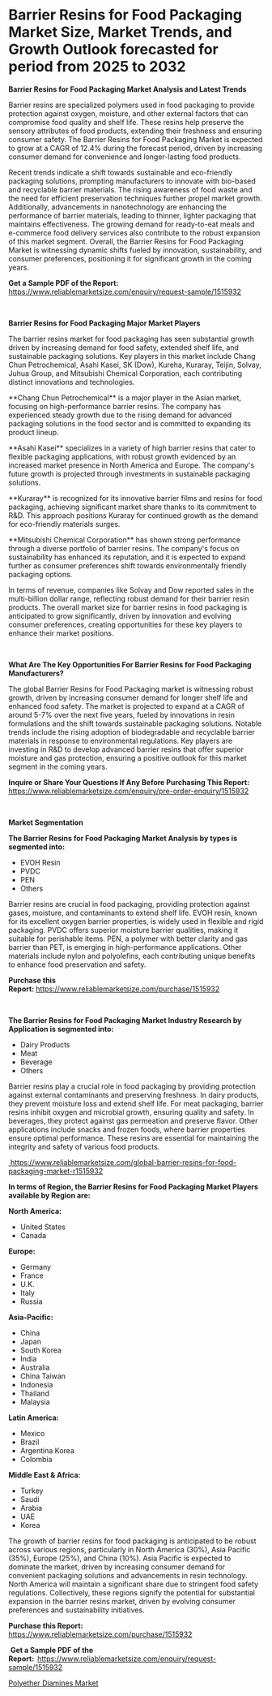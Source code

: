 <p><h1>Barrier Resins for Food Packaging Market Size, Market Trends, and Growth Outlook forecasted for period from 2025 to 2032</h1></p><p><strong>Barrier Resins for Food Packaging Market Analysis and Latest Trends</strong></p>
<p><p>Barrier resins are specialized polymers used in food packaging to provide protection against oxygen, moisture, and other external factors that can compromise food quality and shelf life. These resins help preserve the sensory attributes of food products, extending their freshness and ensuring consumer safety. The Barrier Resins for Food Packaging Market is expected to grow at a CAGR of 12.4% during the forecast period, driven by increasing consumer demand for convenience and longer-lasting food products.</p><p>Recent trends indicate a shift towards sustainable and eco-friendly packaging solutions, prompting manufacturers to innovate with bio-based and recyclable barrier materials. The rising awareness of food waste and the need for efficient preservation techniques further propel market growth. Additionally, advancements in nanotechnology are enhancing the performance of barrier materials, leading to thinner, lighter packaging that maintains effectiveness. The growing demand for ready-to-eat meals and e-commerce food delivery services also contribute to the robust expansion of this market segment. Overall, the Barrier Resins for Food Packaging Market is witnessing dynamic shifts fueled by innovation, sustainability, and consumer preferences, positioning it for significant growth in the coming years.</p></p>
<p><strong>Get a Sample PDF of the Report:&nbsp;</strong> <a href="https://www.reliablemarketsize.com/enquiry/request-sample/1515932?utm_campaign=1888&utm_medium=2&utm_source=Github&utm_content=ia&utm_term=18012025&utm_id=barrier-resins-for-food-packaging">https://www.reliablemarketsize.com/enquiry/request-sample/1515932</a></p>
<p>&nbsp;</p>
<p><strong>Barrier Resins for Food Packaging Major Market Players</strong></p>
<p><p>The barrier resins market for food packaging has seen substantial growth driven by increasing demand for food safety, extended shelf life, and sustainable packaging solutions. Key players in this market include Chang Chun Petrochemical, Asahi Kasei, SK (Dow), Kureha, Kuraray, Teijin, Solvay, Juhua Group, and Mitsubishi Chemical Corporation, each contributing distinct innovations and technologies.</p><p>**Chang Chun Petrochemical** is a major player in the Asian market, focusing on high-performance barrier resins. The company has experienced steady growth due to the rising demand for advanced packaging solutions in the food sector and is committed to expanding its product lineup.</p><p>**Asahi Kasei** specializes in a variety of high barrier resins that cater to flexible packaging applications, with robust growth evidenced by an increased market presence in North America and Europe. The company's future growth is projected through investments in sustainable packaging solutions.</p><p>**Kuraray** is recognized for its innovative barrier films and resins for food packaging, achieving significant market share thanks to its commitment to R&D. This approach positions Kuraray for continued growth as the demand for eco-friendly materials surges.</p><p>**Mitsubishi Chemical Corporation** has shown strong performance through a diverse portfolio of barrier resins. The company's focus on sustainability has enhanced its reputation, and it is expected to expand further as consumer preferences shift towards environmentally friendly packaging options.</p><p>In terms of revenue, companies like Solvay and Dow reported sales in the multi-billion dollar range, reflecting robust demand for their barrier resin products. The overall market size for barrier resins in food packaging is anticipated to grow significantly, driven by innovation and evolving consumer preferences, creating opportunities for these key players to enhance their market positions.</p></p>
<p>&nbsp;</p>
<p><strong>What Are The Key Opportunities For Barrier Resins for Food Packaging Manufacturers?</strong></p>
<p><p>The global Barrier Resins for Food Packaging market is witnessing robust growth, driven by increasing consumer demand for longer shelf life and enhanced food safety. The market is projected to expand at a CAGR of around 5-7% over the next five years, fueled by innovations in resin formulations and the shift towards sustainable packaging solutions. Notable trends include the rising adoption of biodegradable and recyclable barrier materials in response to environmental regulations. Key players are investing in R&D to develop advanced barrier resins that offer superior moisture and gas protection, ensuring a positive outlook for this market segment in the coming years.</p></p>
<p><strong>Inquire or Share Your Questions If Any Before Purchasing This Report:</strong> <a href="https://www.reliablemarketsize.com/enquiry/pre-order-enquiry/1515932?utm_campaign=1888&utm_medium=2&utm_source=Github&utm_content=ia&utm_term=18012025&utm_id=barrier-resins-for-food-packaging">https://www.reliablemarketsize.com/enquiry/pre-order-enquiry/1515932</a></p>
<p>&nbsp;</p>
<p><strong>Market Segmentation</strong></p>
<p><strong>The Barrier Resins for Food Packaging Market Analysis by types is segmented into:</strong></p>
<p><ul><li>EVOH Resin</li><li>PVDC</li><li>PEN</li><li>Others</li></ul></p>
<p><p>Barrier resins are crucial in food packaging, providing protection against gases, moisture, and contaminants to extend shelf life. EVOH resin, known for its excellent oxygen barrier properties, is widely used in flexible and rigid packaging. PVDC offers superior moisture barrier qualities, making it suitable for perishable items. PEN, a polymer with better clarity and gas barrier than PET, is emerging in high-performance applications. Other materials include nylon and polyolefins, each contributing unique benefits to enhance food preservation and safety.</p></p>
<p><strong>Purchase this Report:&nbsp;</strong><a href="https://www.reliablemarketsize.com/purchase/1515932?utm_campaign=1888&utm_medium=2&utm_source=Github&utm_content=ia&utm_term=18012025&utm_id=barrier-resins-for-food-packaging">https://www.reliablemarketsize.com/purchase/1515932</a></p>
<p>&nbsp;</p>
<p><strong>The Barrier Resins for Food Packaging Market Industry Research by Application is segmented into:</strong></p>
<p><ul><li>Dairy Products</li><li>Meat</li><li>Beverage</li><li>Others</li></ul></p>
<p><p>Barrier resins play a crucial role in food packaging by providing protection against external contaminants and preserving freshness. In dairy products, they prevent moisture loss and extend shelf life. For meat packaging, barrier resins inhibit oxygen and microbial growth, ensuring quality and safety. In beverages, they protect against gas permeation and preserve flavor. Other applications include snacks and frozen foods, where barrier properties ensure optimal performance. These resins are essential for maintaining the integrity and safety of various food products.</p></p>
<p><a href="https://www.reliablemarketsize.com/global-barrier-resins-for-food-packaging-market-r1515932?utm_campaign=1888&utm_medium=2&utm_source=Github&utm_content=ia&utm_term=18012025&utm_id=barrier-resins-for-food-packaging">&nbsp;https://www.reliablemarketsize.com/global-barrier-resins-for-food-packaging-market-r1515932</a></p>
<p><strong>In terms of Region, the Barrier Resins for Food Packaging Market Players available by Region are:</strong></p>
<p>
    <p> <strong> North America: </strong>
        <ul>
            <li>United States</li>
            <li>Canada</li>
        </ul>
        </p> 
    <p> <strong> Europe: </strong>
        <ul>
            <li>Germany</li>
            <li>France</li>
            <li>U.K.</li>
            <li>Italy</li>
            <li>Russia</li>
        </ul>
        </p> 
    <p> <strong> Asia-Pacific: </strong>
        <ul>
            <li>China</li>
            <li>Japan</li>
            <li>South Korea</li>
            <li>India</li>
            <li>Australia</li>
            <li>China Taiwan</li>
            <li>Indonesia</li>
            <li>Thailand</li>
            <li>Malaysia</li>
        </ul>
        </p> 
    <p> <strong> Latin America: </strong>
        <ul>
            <li>Mexico</li>
            <li>Brazil</li>
            <li>Argentina Korea</li>
            <li>Colombia</li>
        </ul>
        </p> 
    <p> <strong> Middle East & Africa: </strong>
        <ul>
            <li>Turkey</li>
            <li>Saudi</li>
            <li>Arabia</li>
            <li>UAE</li>
            <li>Korea</li>
        </ul>
    </p>
    </p>
<p><p>The growth of barrier resins for food packaging is anticipated to be robust across various regions, particularly in North America (30%), Asia Pacific (35%), Europe (25%), and China (10%). Asia Pacific is expected to dominate the market, driven by increasing consumer demand for convenient packaging solutions and advancements in resin technology. North America will maintain a significant share due to stringent food safety regulations. Collectively, these regions signify the potential for substantial expansion in the barrier resins market, driven by evolving consumer preferences and sustainability initiatives.</p></p>
<p><strong>Purchase this Report: </strong><a href="https://www.reliablemarketsize.com/purchase/1515932?utm_campaign=1888&utm_medium=2&utm_source=Github&utm_content=ia&utm_term=18012025&utm_id=barrier-resins-for-food-packaging">https://www.reliablemarketsize.com/purchase/1515932</a></p>
<p>&nbsp;<strong>Get a Sample PDF of the Report:&nbsp;&nbsp;</strong><a href="https://www.reliablemarketsize.com/enquiry/request-sample/1515932?utm_campaign=1888&utm_medium=2&utm_source=Github&utm_content=ia&utm_term=18012025&utm_id=barrier-resins-for-food-packaging">https://www.reliablemarketsize.com/enquiry/request-sample/1515932</a></p>
<p><strong></strong></p>
<p><p><a href="https://github.com/gulaimolin/Market-Research-Report-List-7/blob/main/polyether-diamines-market.md?utm_campaign=1888&utm_medium=2&utm_source=Github&utm_content=ia&utm_term=18012025&utm_id=barrier-resins-for-food-packaging">Polyether Diamines Market</a></p></p>